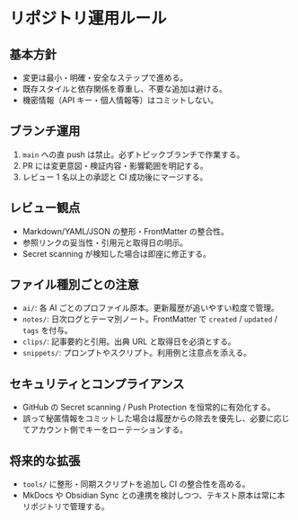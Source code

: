 # リポジトリ運用ルール

## 基本方針
- 変更は最小・明確・安全なステップで進める。
- 既存スタイルと依存関係を尊重し、不要な追加は避ける。
- 機密情報（API キー・個人情報等）はコミットしない。

## ブランチ運用
1. `main` への直 push は禁止。必ずトピックブランチで作業する。
2. PR には変更意図・検証内容・影響範囲を明記する。
3. レビュー 1 名以上の承認と CI 成功後にマージする。

## レビュー観点
- Markdown/YAML/JSON の整形・FrontMatter の整合性。
- 参照リンクの妥当性・引用元と取得日の明示。
- Secret scanning が検知した場合は即座に修正する。

## ファイル種別ごとの注意
- `ai/`: 各 AI ごとのプロファイル原本。更新履歴が追いやすい粒度で管理。
- `notes/`: 日次ログとテーマ別ノート。FrontMatter で `created` / `updated` / `tags` を付与。
- `clips/`: 記事要約と引用。出典 URL と取得日を必須とする。
- `snippets/`: プロンプトやスクリプト。利用例と注意点を添える。

## セキュリティとコンプライアンス
- GitHub の Secret scanning / Push Protection を恒常的に有効化する。
- 誤って秘匿情報をコミットした場合は履歴からの除去を優先し、必要に応じてアカウント側でキーをローテーションする。

## 将来的な拡張
- `tools/` に整形・同期スクリプトを追加し CI の整合性を高める。
- MkDocs や Obsidian Sync との連携を検討しつつ、テキスト原本は常に本リポジトリで管理する。
